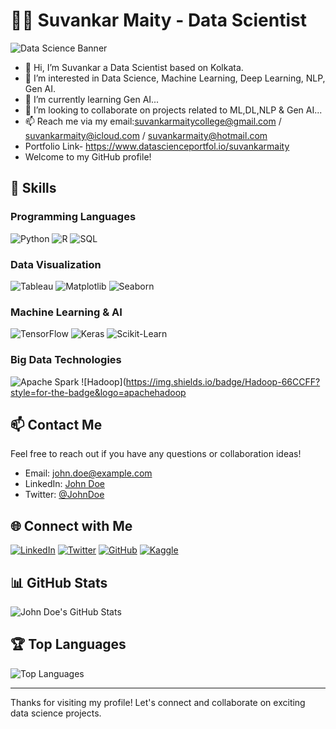 # 👨‍💻 Suvankar Maity - Data Scientist

![Data Science Banner](https://via.placeholder.com/1000x300.png?text=Welcome+to+my+GitHub+Profile)

- 👋 Hi, I’m Suvankar a Data Scientist based on Kolkata.
- 👀 I’m interested in Data Science, Machine Learning, Deep Learning, NLP, Gen AI.
- 🌱 I’m currently learning Gen AI...
- 💞️ I’m looking to collaborate on projects related to ML,DL,NLP & Gen AI...
- 📫 Reach me via my email:suvankarmaitycollege@gmail.com / suvankarmaity@icloud.com / suvankarmaity@hotmail.com
- Portfolio Link- https://www.datascienceportfol.io/suvankarmaity
- Welcome to my GitHub profile!




## 💼 Skills

### Programming Languages
![Python](https://img.shields.io/badge/Python-3776AB?style=for-the-badge&logo=python&logoColor=white)
![R](https://img.shields.io/badge/R-276DC3?style=for-the-badge&logo=r&logoColor=white)
![SQL](https://img.shields.io/badge/SQL-4479A1?style=for-the-badge&logo=sql&logoColor=white)

### Data Visualization
![Tableau](https://img.shields.io/badge/Tableau-E97627?style=for-the-badge&logo=tableau&logoColor=white)
![Matplotlib](https://img.shields.io/badge/Matplotlib-000000?style=for-the-badge&logo=matplotlib&logoColor=white)
![Seaborn](https://img.shields.io/badge/Seaborn-3776AB?style=for-the-badge&logo=python&logoColor=white)

### Machine Learning & AI
![TensorFlow](https://img.shields.io/badge/TensorFlow-FF6F00?style=for-the-badge&logo=tensorflow&logoColor=white)
![Keras](https://img.shields.io/badge/Keras-D00000?style=for-the-badge&logo=keras&logoColor=white)
![Scikit-Learn](https://img.shields.io/badge/Scikit--Learn-F7931E?style=for-the-badge&logo=scikit-learn&logoColor=white)

### Big Data Technologies
![Apache Spark](https://img.shields.io/badge/Apache%20Spark-E25A1C?style=for-the-badge&logo=apachespark&logoColor=white)
![Hadoop](https://img.shields.io/badge/Hadoop-66CCFF?style=for-the-badge&logo=apachehadoop

## 📫 Contact Me

Feel free to reach out if you have any questions or collaboration ideas!

- Email: [john.doe@example.com](mailto:john.doe@example.com)
- LinkedIn: [John Doe](https://linkedin.com/in/johndoe)
- Twitter: [@JohnDoe](https://twitter.com/johndoe)

## 🌐 Connect with Me

[![LinkedIn](https://img.shields.io/badge/LinkedIn-0077B5?style=for-the-badge&logo=linkedin&logoColor=white)](https://linkedin.com/in/johndoe)
[![Twitter](https://img.shields.io/badge/Twitter-1DA1F2?style=for-the-badge&logo=twitter&logoColor=white)](https://twitter.com/johndoe)
[![GitHub](https://img.shields.io/badge/GitHub-181717?style=for-the-badge&logo=github&logoColor=white)](https://github.com/johndoe)
[![Kaggle](https://img.shields.io/badge/Kaggle-20BEFF?style=for-the-badge&logo=kaggle&logoColor=white)](https://kaggle.com/johndoe)

## 📊 GitHub Stats

![John Doe's GitHub Stats](https://github-readme-stats.vercel.app/api?username=suvankarmaitygithub&show_icons=true&theme=radical)

## 🏆 Top Languages

![Top Languages](https://github-readme-stats.vercel.app/api/top-langs/?username=suvankarmaitygithub&layout=compact&theme=radical)

---

Thanks for visiting my profile! Let's connect and collaborate on exciting data science projects.
<!---
suvankarmaitygithub/suvankarmaitygithub is a ✨ special ✨ repository because its `README.md` (this file) appears on your GitHub profile.
You can click the Preview link to take a look at your changes.
--->
